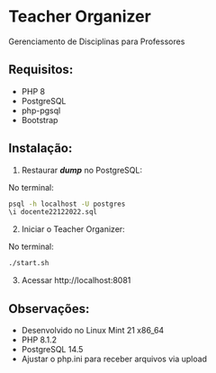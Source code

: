 # Teacher Organizer

Gerenciamento de Disciplinas para Professores

## Requisitos:

* PHP 8
* PostgreSQL
* php-pgsql 
* Bootstrap

## Instalação:

1) Restaurar ***dump*** no PostgreSQL:

No terminal:
```sh
psql -h localhost -U postgres
\i docente22122022.sql
```
2) Iniciar o Teacher Organizer:

No terminal:
```sh
./start.sh
```

3) Acessar http://localhost:8081


## Observações:

* Desenvolvido no Linux Mint 21 x86_64 
* PHP 8.1.2
* PostgreSQL 14.5
* Ajustar o php.ini para receber arquivos via upload

